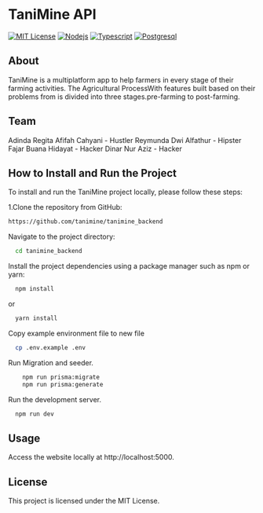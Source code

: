 
# TaniMine API

[![MIT License](https://img.shields.io/badge/License-MIT-blue.svg)](https://choosealicense.com/licenses/mit/) [![Nodejs](https://img.shields.io/badge/NodeJs-18-green.svg)](https://NodeJs.com/) [![Typescript](https://img.shields.io/badge/Typescript-lastest-green.svg)](https://www.typescriptlang.org/) [![Postgresql](https://img.shields.io/badge/Postgresql-lastest-green.svg)](https://www.postgresql.org/) 

## About
TaniMine is a multiplatform app to help farmers in every stage of their farming activities. The Agricultural ProcessWith features built based on their problems from is divided into three stages.pre-farming to post-farming.

## Team
Adinda Regita Afifah Cahyani - Hustler
Reymunda Dwi Alfathur - Hipster
Fajar Buana Hidayat - Hacker 
Dinar Nur Aziz  - Hacker

## How to Install and Run the Project
To install and run the TaniMine project locally, please follow these steps:

 1.Clone the repository from GitHub:    
```bash
https://github.com/tanimine/tanimine_backend 
```

Navigate to the project directory:
```bash
  cd tanimine_backend
```

Install the project dependencies using a package manager such as npm or yarn:
```bash
  npm install
```
or
```bash
  yarn install
```
Copy example environment file to new file
```bash
  cp .env.example .env
```

Run Migration and seeder.
```bash
    npm run prisma:migrate
    npm run prisma:generate
```

Run the development server.
```bash
  npm run dev
```

## Usage
Access the website locally at http://localhost:5000.

## License

This project is licensed under the MIT License.

